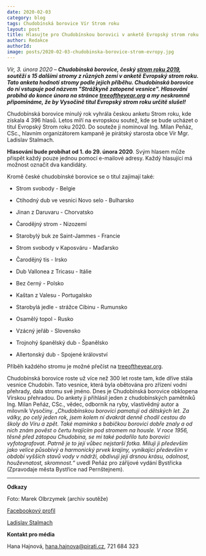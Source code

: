 ```yaml
---
date: 2020-02-03
category: blog
tags: Chudobínská borovice Vír Strom roku
layout: post
title: Hlasujte pro Chudobínskou borovici v anketě Evropský strom roku 2020
author: Redakce
authorId:  
image: posts/2020-02-03-chudobinska-borovice-strom-evropy.jpg
---
```


*Vír, 3. února 2020* – ***Chudobínská borovice, český [strom roku 2019](https://vysocina.pirati.cz/aktuality/chudobinska-borovice-vyhrala.html), soutěží s 15 dalšími stromy z různých zemí v anketě Evropský strom roku. Tato anketa hodnotí stromy podle jejich příběhu. Chudobínská borovice do ní vstupuje pod názvem "Strážkyně zatopené vesnice". Hlasování probíhá do konce února na stránce [treeoftheyear.org](https://www.treeoftheyear.org/vote) a my neskromně připomínáme, že by Vysočině titul Evropský strom roku určitě slušel!***

Chudobínská borovice minulý rok vyhrála českou anketu Strom roku, kde získala 4 396 hlasů. Letos míří na evropskou soutež, kde se bude ucházet o titul Evropský Strom roku 2020. Do souteže ji nominoval Ing. Milan Peňáz, CSc., hlavním organizátorem kampaně je pirátský starosta obce Vír Mgr. Ladislav Stalmach.

**Hlasování bude probíhat od 1. do 29. února 2020**. Svým hlasem může přispět každý pouze jednou pomocí e-mailové adresy. Každý hlasující má možnost označit dva kandidáty.

Kromě české chudobínské borovice se o titul zajímají také:

* Strom svobody - Belgie

* Ctihodný dub ve vesnici Novo selo - Bulharsko

* Jinan z Daruvaru - Chorvatsko

* Čarodějný strom - Nizozemí

* Starobylý buk ze Saint-Jammes - Francie

* Strom svobody v Kaposváru - Maďarsko

* Čarodějný tis - Irsko

* Dub Vallonea z Tricasu - Itálie

* Bez černý - Polsko

* Kaštan z Valesu - Portugalsko

* Starobylá jedle - strážce Cibinu - Rumunsko

* Osamělý topol - Rusko

* Vzácný jeřáb - Slovensko

* Trojnohý španělský dub - Španělsko

* Allertonský dub - Spojené království


Příběh každého stromu je možné přečíst na [treeoftheyear.org](https://www.treeoftheyear.org/vote).

Chudobínská borovice roste už více než 300 let roste tam, kde dříve stála vesnice Chudobín. Tato vesnice, která byla obětována pro zřízení vodní přehrady, dala stromu své jméno. Dnes je Chudobínská borovice obklopena Vírskou přehradou. Do ankety ji přihlásil jeden z chudobínských pamětníků Ing. Milan Peňáz, CSc., vědec, odborník na ryby, vlastivědný autor a milovník Vysočiny. *„Chudobínskou borovici pamatuji od dětských let. Za války, po celý jeden rok, jsem kolem ní dvakrát denně chodil cestou do školy do Víru a zpět. Také maminka s babičkou borovici dobře znaly a od nich znám pověst o čertu hrajícím pod stromem na housle. V roce 1956, těsně před zátopou Chudobína, se mi také podařilo tuto borovici vyfotografovat. Patrně je to její vůbec nejstarší fotka. Miluji ji především jako velice působivý a harmonický prvek krajiny, vynikající především v období vyšších stavů vody v nádrži, obdivuji její drsnou krásu, odolnost, houževnatost, skromnost.“* uvedl Peňáz pro zářijové vydání Bystřicka (Zpravodaje města Bystřice nad Pernštejnem). 

---

**Odkazy**

Foto: Marek Olbrzymek (archiv soutěže)

[Facebookový profil](https://www.facebook.com/Chudobinskaborovice)

[Ladislav Stalmach](https://vysocina.pirati.cz/lide/ladislav-stalmach/)

**Kontakt pro média**

Hana Hajnová, <hana.hajnova@pirati.cz>, 721 684 323
